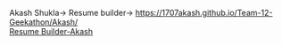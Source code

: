 

Akash Shukla-> Resume builder-> https://1707akash.github.io/Team-12-Geekathon/Akash/
<br>
<a href="https://1707akash.github.io/Team-12-Geekathon/Akash/">Resume Builder-Akash</a>
